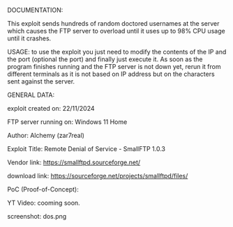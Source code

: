 DOCUMENTATION:

This exploit sends hundreds of random doctored usernames at the server which causes the FTP server to overload until it uses up to 98% CPU usage until it crashes.

USAGE:
to use the exploit you just need to modify the contents of the IP and the port (optional the port) and finally just execute it. As soon as the program finishes running and the FTP server is not down yet, rerun it from different terminals as it is not based on IP address but on the characters sent against the server.

GENERAL DATA:

exploit created on: 22/11/2024

FTP server running on: Windows 11 Home

Author: Alchemy (zar7real)

Exploit Title: Remote Denial of Service - SmallFTP 1.0.3

Vendor link: https://smallftpd.sourceforge.net/

download link: https://sourceforge.net/projects/smallftpd/files/

PoC (Proof-of-Concept):

YT Video: cooming soon.

screenshot: dos.png
